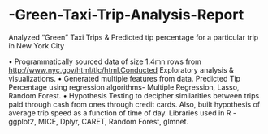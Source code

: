 # -Green-Taxi-Trip-Analysis-Report
Analyzed “Green” Taxi Trips &amp; Predicted tip percentage for a particular trip in New York City

•	Programmatically sourced data of size 1.4mn rows from http://www.nyc.gov/html/tlc/html.Conducted Exploratory analysis & visualizations.
•	Generated multiple features from data. Predicted Tip Percentage using regression algorithms- Multiple Regression, Lasso, Random Forest. 
•	Hypothesis Testing to decipher similarities between trips paid through cash from ones through credit cards. Also, built hypothesis of average trip speed as a function of time of day. 
Libraries used in R - ggplot2, MICE, Dplyr, CARET, Random Forest, glmnet.
